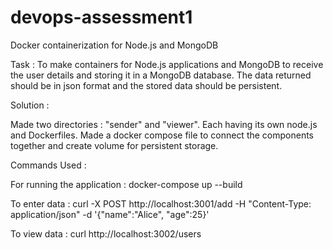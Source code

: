 # devops-assessment1
Docker containerization for Node.js and MongoDB

Task : To make containers for Node.js applications and MongoDB to receive the user details and storing it in a MongoDB database. The data returned should be in json format and the stored data should be persistent.

Solution : 

Made two directories : "sender" and "viewer". Each having its own node.js and Dockerfiles.
Made a docker compose file to connect the components together and create volume for persistent storage.

Commands Used :

For running the application : docker-compose up --build 

To enter data : curl -X POST http://localhost:3001/add -H "Content-Type: application/json" -d '{"name":"Alice", "age":25}'

To view data : curl http://localhost:3002/users